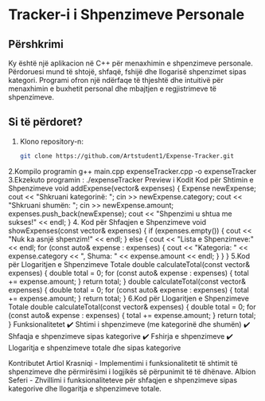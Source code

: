 # Tracker-i i Shpenzimeve Personale

## Përshkrimi
Ky është një aplikacion në C++ për menaxhimin e shpenzimeve personale. Përdoruesi mund të shtojë, shfaqë, fshijë dhe llogarisë shpenzimet sipas kategori. Programi ofron një ndërfaqe të thjeshtë dhe intuitivë për menaxhimin e buxhetit personal dhe mbajtjen e regjistrimeve të shpenzimeve.

## Si të përdoret?
1. Klono repository-n:
   ```sh
   git clone https://github.com/Artstudent1/Expense-Tracker.git
2.Kompilo programin 
g++ main.cpp expenseTracker.cpp -o expenseTracker
3.Ekzekuto programin :
./expenseTracker
Preview i Kodit
Kod për Shtimin e Shpenzimeve
void addExpense(vector<Expense>& expenses) {
    Expense newExpense;
    cout << "Shkruani kategorinë: ";
    cin >> newExpense.category;
    cout << "Shkruani shumën: ";
    cin >> newExpense.amount;
    expenses.push_back(newExpense);
    cout << "Shpenzimi u shtua me sukses!" << endl;
}
4. Kod për Shfaqjen e Shpenzimeve
void showExpenses(const vector<Expense>& expenses) {
    if (expenses.empty()) {
        cout << "Nuk ka asnjë shpenzim!" << endl;
    } else {
        cout << "Lista e Shpenzimeve:" << endl;
        for (const auto& expense : expenses) {
            cout << "Kategoria: " << expense.category << ", Shuma: " << expense.amount << endl;
        }
    }
}
5.Kod për Llogaritjen e Shpenzimeve Totale
double calculateTotal(const vector<Expense>& expenses) {
    double total = 0;
    for (const auto& expense : expenses) {
        total += expense.amount;
    }
    return total;
}
double calculateTotal(const vector<Expense>& expenses) {
    double total = 0;
    for (const auto& expense : expenses) {
        total += expense.amount;
    }
    return total;
}
6.Kod për Llogaritjen e Shpenzimeve Totale
double calculateTotal(const vector<Expense>& expenses) {
    double total = 0;
    for (const auto& expense : expenses) {
        total += expense.amount;
    }
    return total;
}
Funksionalitetet
✔️ Shtimi i shpenzimeve (me kategorinë dhe shumën)
✔️ Shfaqja e shpenzimeve sipas kategorive
✔️ Fshirja e shpenzimeve
✔️ Llogaritja e shpenzimeve totale dhe sipas kategorive

Kontributet
Artiol Krasniqi - Implementimi i funksionalitetit të shtimit të shpenzimeve dhe përmirësimi i logjikës së përpunimit të të dhënave.
Albion Seferi - Zhvillimi i funksionaliteteve për shfaqjen e shpenzimeve sipas kategorive dhe llogaritja e shpenzimeve totale.


